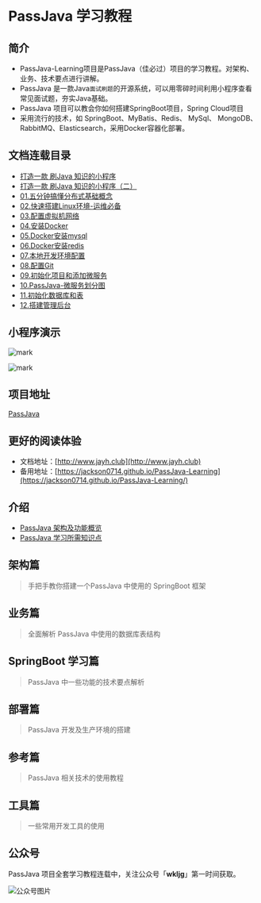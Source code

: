 # PassJava 学习教程

## 简介
- PassJava-Learning项目是PassJava（佳必过）项目的学习教程。对架构、业务、技术要点进行讲解。
- PassJava 是一款Java`面试刷题`的开源系统，可以用零碎时间利用小程序查看常见面试题，夯实Java基础。
- PassJava 项目可以教会你如何搭建SpringBoot项目，Spring Cloud项目
- 采用流行的技术，如 SpringBoot、MyBatis、Redis、 MySql、 MongoDB、 RabbitMQ、Elasticsearch，采用Docker容器化部署。

## 文档连载目录

- [打造一款 刷Java 知识的小程序](http://mp.weixin.qq.com/s?__biz=MzAwMjI0ODk0NA==&mid=2451942962&idx=1&sn=745fb1a194e848ecc4203dbb66e26d50&chksm=8d1c57adba6bdebba45c35281eacce46efcb5fbc74b916ead2099f3e72d12aac7a51fa66b2a0&scene=21#wechat_redirect)
- [打造一款 刷Java 知识的小程序（二）](http://mp.weixin.qq.com/s?__biz=MzAwMjI0ODk0NA==&mid=2451942985&idx=1&sn=daffd599523069f1de2dbaf1c6cca3cc&chksm=8d1c57d6ba6bdec090e267fa3052cfee6381a8bbce2e9d98a6b0e065e1b7b7e5a0687da566c1&scene=21#wechat_redirect)
- [01.五分钟搞懂分布式基础概念]([http://www.jayh.club/#/04.SpringCloud%E5%AD%A6%E4%B9%A0%E7%AF%87/01.%E5%88%86%E5%B8%83%E5%BC%8F%E5%9F%BA%E7%A1%80%E6%A6%82%E5%BF%B5](http://www.jayh.club/#/04.SpringCloud学习篇/01.分布式基础概念))
- [02.快速搭建Linux环境-运维必备]([http://www.jayh.club/#/05.%E5%AE%89%E8%A3%85%E9%83%A8%E7%BD%B2%E7%AF%87/01.%E7%8E%AF%E5%A2%83%E6%90%AD%E5%BB%BA%E7%AF%87](http://www.jayh.club/#/05.安装部署篇/01.环境搭建篇))
- [03.配置虚拟机网络]([http://www.jayh.club/#/05.%E5%AE%89%E8%A3%85%E9%83%A8%E7%BD%B2%E7%AF%87/02.%E9%85%8D%E7%BD%AE%E8%99%9A%E6%8B%9F%E6%9C%BA%E7%BD%91%E7%BB%9C](http://www.jayh.club/#/05.安装部署篇/02.配置虚拟机网络))
- [04.安装Docker]([http://www.jayh.club/#/05.%E5%AE%89%E8%A3%85%E9%83%A8%E7%BD%B2%E7%AF%87/03.%E5%AE%89%E8%A3%85docker](http://www.jayh.club/#/05.安装部署篇/03.安装docker))
- [05.Docker安装mysql]([http://www.jayh.club/#/05.%E5%AE%89%E8%A3%85%E9%83%A8%E7%BD%B2%E7%AF%87/04.docker%E5%AE%89%E8%A3%85mysql](http://www.jayh.club/#/05.安装部署篇/04.docker安装mysql))
- [06.Docker安装redis]([http://www.jayh.club/#/05.%E5%AE%89%E8%A3%85%E9%83%A8%E7%BD%B2%E7%AF%87/05.docker%E5%AE%89%E8%A3%85redis](http://www.jayh.club/#/05.安装部署篇/05.docker安装redis))
- [07.本地开发环境配置]([http://www.jayh.club/#/05.%E5%AE%89%E8%A3%85%E9%83%A8%E7%BD%B2%E7%AF%87/06.%E6%9C%AC%E5%9C%B0%E5%BC%80%E5%8F%91%E7%8E%AF%E5%A2%83%E9%85%8D%E7%BD%AE](http://www.jayh.club/#/05.安装部署篇/06.本地开发环境配置))
- [08.配置Git]([http://www.jayh.club/#/05.%E5%AE%89%E8%A3%85%E9%83%A8%E7%BD%B2%E7%AF%87/07.%E9%85%8D%E7%BD%AEgit](http://www.jayh.club/#/05.安装部署篇/07.配置git))
- [09.初始化项目和添加微服务]([http://www.jayh.club/#/02.PassJava%E6%9E%B6%E6%9E%84%E7%AF%87/01.%E5%88%9B%E5%BB%BA%E9%A1%B9%E7%9B%AE%E5%92%8C%E6%B7%BB%E5%8A%A0%E6%A8%A1%E5%9D%97](http://www.jayh.club/#/02.PassJava架构篇/01.创建项目和添加模块))
- [10.PassJava-微服务划分图]([http://www.jayh.club/#/01.%E9%A1%B9%E7%9B%AE%E7%AE%80%E4%BB%8B/3.%E5%BE%AE%E6%9C%8D%E5%8A%A1%E5%88%92%E5%88%86%E5%9B%BE](http://www.jayh.club/#/01.项目简介/3.微服务划分图))
- [11.初始化数据库和表]()
- [12.搭建管理后台]()

## 小程序演示

![mark](http://cdn.jayh.club/blog/20200405/ik8h4UItdnSA.jpg?imageslim)

![mark](http://cdn.jayh.club/blog/20200405/pjfJNfuiXVnF.gif)

## 项目地址

[PassJava](https://github.com/Jackson0714/PassJava-Platform)

## 更好的阅读体验
- 文档地址：[http://www.jayh.club](http://www.jayh.club)
- 备用地址：[https://jackson0714.github.io/PassJava-Learning](https://jackson0714.github.io/PassJava-Learning/)

## 介绍

- [PassJava 架构及功能概览]()
- [PassJava 学习所需知识点]()

## 架构篇
> 手把手教你搭建一个PassJava 中使用的 SpringBoot 框架

## 业务篇
> 全面解析 PassJava 中使用的数据库表结构

## SpringBoot 学习篇
> PassJava 中一些功能的技术要点解析

## 部署篇
> PassJava 开发及生产环境的搭建

## 参考篇
> PassJava 相关技术的使用教程

## 工具篇
> 一些常用开发工具的使用



## 公众号

PassJava 项目全套学习教程连载中，关注公众号「**wkljg**」第一时间获取。

![公众号图片](http://cdn.jayh.club/blog/20200405/K6buDl2MUwGe.png?imageslim)
